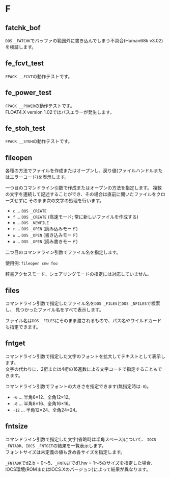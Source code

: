# F

## fatchk_bof
`DOS _FATCHK`でバッファの範囲外に書き込んでしまう不具合(Human68k v3.02)を検証します。


## fe_fcvt_test
`FPACK __FCVT`の動作テストです。


## fe_power_test
`FPACK __POWER`の動作テストです。  
FLOAT4.X version 1.02ではバスエラーが発生します。


## fe_stoh_test
`FPACK __STOH`の動作テストです。


## fileopen
各種の方法でファイルを作成またはオープンし、戻り値(ファイルハンドルまたはエラーコード)を表示します。

一つ目のコマンドライン引数で作成またはオープンの方法を指定します。
複数の文字を連続して記述することができ、その場合は直前に開いたファイルをクローズせずに
そのまま次の文字の処理を行います。
* `c` ... `DOS _CREATE`
* `f` ... `DOS _CREATE` (高速モード; 常に新しいファイルを作成する)
* `n` ... `DOS _NEWFILE`
* `r` ... `DOS _OPEN` (読み込みモード)
* `w` ... `DOS _OPEN` (書き込みモード)
* `a` ... `DOS _OPEN` (読み書きモード)

二つ目のコマンドライン引数でファイル名を指定します。

使用例: `fileopen cnw foo`

辞書アクセスモード、シェアリングモードの指定には対応していません。


## files
コマンドライン引数で指定したファイル名を`DOS _FILES`と`DOS _NFILES`で検索し、
見つかったファイル名をすべて表示します。

ファイル名は`DOS _FILES`にそのまま渡されるもので、パス名やワイルドカードも指定できます。


## fntget
コマンドライン引数で指定した文字のフォントを拡大してテキストとして表示します。  
文字の代わりに、2桁または4桁の16進数による文字コードで指定することもできます。

コマンドライン引数でフォントの大きさを指定できます(無指定時は`-8`)。
* `-6` ... 半角6×12、全角12×12。
* `-8` ... 半角8×16、全角16×16。
* `-12` ... 半角12×24、全角24×24。


## fntsize
コマンドライン引数で指定した文字(省略時は半角スペース)について、
`IOCS _FNTADR`、`IOCS _FNTGET`の結果を一覧表示します。  
フォントサイズは未定義の値も含め各サイズを指定します。

`_FNTADR`でd2.b = 0～5、`_FNTGET`でd1.hw = 1～5のサイズを指定した場合、
IOCS環境(ROMまたはIOCS.Xのバージョン)によって結果が異なります。
